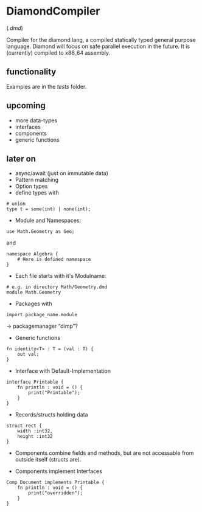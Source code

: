 # DiamondCompiler
(*.dmd*)

Compiler for the diamond lang, a compiled statically typed general purpose language.
Diamond will focus on safe parallel execution in the future. 
It is (currently) compiled to x86_64 assembly.


## functionality 

Examples are in the *tests* folder.

## upcoming

* more data-types
* interfaces 
* components
* generic functions

## later on

* async/await (just on immutable data)
* Pattern matching
* Option types
* define types with 
```diamond
# union
type t = some(int) | none(int);
```

* Module and Namespaces:
```diamond
use Math.Geometry as Geo;
```
and
```diamond
namespace Algebra {
    # Here is defined namespace
}
```

* Each file starts with it's Modulname:
```diamond
# e.g. in directory Math/Geometry.dmd
module Math.Geometry
```

* Packages with
```diamond
import package_name.module
```
-> packagemanager “dimp”?

* Generic functions
```diamond
fn identity<T> : T = (val : T) {
    out val;
}
```

* Interface with Default-Implementation
```diamond
interface Printable {
    fn println : void = () {
        print("Printable");
    }
}
```

* Records/structs holding data
```diamond
struct rect {
    width :int32,
    height :int32
}
```


* Components combine fields and methods, but are not accessable from outside itself (structs are).

* Components implement Interfaces
```diamond
Comp Document implements Printable {
    fn println : void = () {
        print("overridden");
    }
}
```
